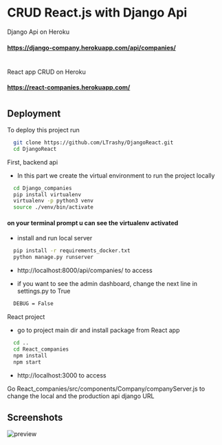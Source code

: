 # CRUD React.js with Django Api

Django Api on Heroku

#### https://django-company.herokuapp.com/api/companies/

#

React app CRUD on Heroku

#### https://react-companies.herokuapp.com/

#

## Deployment

To deploy this project run

```bash
  git clone https://github.com/LTrashy/DjangoReact.git
  cd DjangoReact
```

First, backend api

- In this part we create the virtual environment to run the project locally

```bash
  cd Django_companies
  pip install virtualenv
  virtualenv -p python3 venv
  source ./venv/bin/activate
```

#### on your terminal prompt u can see the virtualenv activated

- install and run local server

```bash
  pip install -r requirements_docker.txt
  python manage.py runserver
```

- http://localhost:8000/api/companies/ to access

- if you want to see the admin dashboard, change the next line in settings.py to True

```bash
  DEBUG = False
```

React project

- go to project main dir and install package from React app

```bash
  cd ..
  cd React_companies
  npm install
  npm start
```

- http://localhost:3000 to access

Go React_companies/src/components/Company/companyServer.js
to change the local and the production api django URL

## Screenshots

![preview](https://imgur.com/VyBYSBp)
